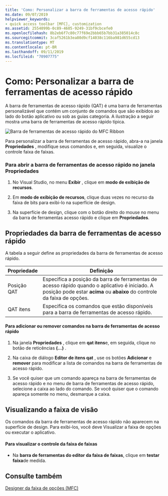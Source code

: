 ```yaml
---
title: 'Como: Personalizar a barra de ferramentas de acesso rápido'
ms.date: 09/07/2019
helpviewer_keywords:
- quick access toolbar [MFC], customization
ms.assetid: 2554099b-0c89-4605-9249-31bf9cbcefe0
ms.openlocfilehash: 8b2eb6f7c80c77f69e2bbb65b7bb31a385014c8c
ms.sourcegitcommit: 3caf5261b3ea80d9cf14038c116ba981d655cd13
ms.translationtype: MT
ms.contentlocale: pt-BR
ms.lasthandoff: 09/11/2019
ms.locfileid: "70907775"
---
```

# <a name="how-to-customize-the-quick-access-toolbar"></a>Como: Personalizar a barra de ferramentas de acesso rápido

A barra de ferramentas de acesso rápido (QAT) é uma barra de ferramentas personalizável que contém um conjunto de comandos que são exibidos ao lado do botão aplicativo ou sob as guias categoria. A ilustração a seguir mostra uma barra de ferramentas de acesso rápido típica.

![Barra de ferramentas de acesso rápido do MFC Ribbon](../mfc/media/quick_access_toolbar.png "Barra de ferramentas de acesso rápido do MFC Ribbon")

Para personalizar a barra de ferramentas de acesso rápido, abra-a na janela **Propriedades** , modifique seus comandos e, em seguida, visualize o controle faixa de faixas.

### <a name="to-open-the-quick-access-toolbar-in-the-properties-window"></a>Para abrir a barra de ferramentas de acesso rápido no janela Propriedades

1. No Visual Studio, no menu **Exibir** , clique em **modo de exibição de recursos**.

1. Em **modo de exibição de recursos**, clique duas vezes no recurso da faixa de bits para exibi-lo na superfície de design.

1. Na superfície de design, clique com o botão direito do mouse no menu da barra de ferramentas acesso rápido e clique em **Propriedades**.

## <a name="quick-access-toolbar-properties"></a>Propriedades da barra de ferramentas de acesso rápido

A tabela a seguir define as propriedades da barra de ferramentas de acesso rápido.

|Propriedade|Definição|
|--------------|----------------|
|Posição QAT|Especifica a posição da barra de ferramentas de acesso rápido quando o aplicativo é iniciado. A posição pode estar **acima** ou **abaixo** do controle da faixa de opções.|
|QAT itens|Especifica os comandos que estão disponíveis para a barra de ferramentas de acesso rápido.|

#### <a name="to-add-or-remove-commands-on-the-quick-access-toolbar"></a>Para adicionar ou remover comandos na barra de ferramentas de acesso rápido

1. Na janela **Propriedades** , clique em **qat itens**e, em seguida, clique no botão de reticências **(...)** .

1. Na caixa de diálogo **Editor de itens qat** , use os botões **Adicionar** e **remover** para modificar a lista de comandos na barra de ferramentas de acesso rápido.

1. Se você quiser que um comando apareça na barra de ferramentas de acesso rápido e no menu de barra de ferramentas de acesso rápido, selecione a caixa ao lado do comando. Se você quiser que o comando apareça somente no menu, desmarque a caixa.

## <a name="previewing-the-ribbon"></a>Visualizando a faixa de visão

Os comandos da barra de ferramentas de acesso rápido não aparecem na superfície de design. Para exibi-los, você deve Visualizar a faixa de opções ou executar o aplicativo.

#### <a name="to-preview-the-ribbon-control"></a>Para visualizar o controle da faixa de faixas

- Na **barra de ferramentas do editor da faixa de faixas**, clique em **testar faixa**de medida.

## <a name="see-also"></a>Consulte também

[Designer da faixa de opções (MFC)](../mfc/ribbon-designer-mfc.md)
